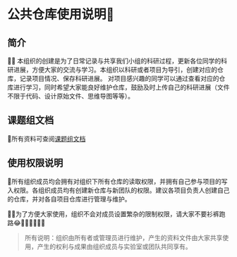 # 公共仓库使用说明👋
## 简介
🙋‍♀️ 本组织的创建是为了日常记录与共享我们小组的科研过程，更新各位同学的科研进展，方便大家的交流与学习。本组织以科研或者项目为导引，创建对应的仓库，记录项目情况、保存科研进展。
对项目感兴趣的同学可以通过查看对应的仓库进行学习，同时希望大家能良好维护仓库，鼓励及时上传自己的科研进展（文件不限于代码、设计原始文件、思维导图等等）。

## 课题组文档
🙏所有资料可查阅[课题组文档](https://github.com/IMUT-IDRT/Lab-Documentation/wiki)

## 使用权限说明
🍿所有组织成员均会拥有对组织下所有仓库的读取权限，并拥有自己参与项目的写入权限。各组织成员均有创建新仓库与新团队的权限。建议各项目负责人创建自己的仓库，并对各自项目仓库进行管理与维护。

👩‍💻为了方便大家使用，组织不会对成员设置繁杂的限制权限，请大家不要衫裤跑路😂🙏🏻🙏🏻🙏🏻

> 所有说明：组织由所有者或管理员进行维护，产生的资料文件由大家共享使用，产生的权利与成果由组织成员与实验室或团队共同享有。
